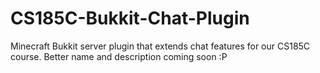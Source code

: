 CS185C-Bukkit-Chat-Plugin
=========================

Minecraft Bukkit server plugin that extends chat features for our CS185C course. Better name and description coming soon :P

